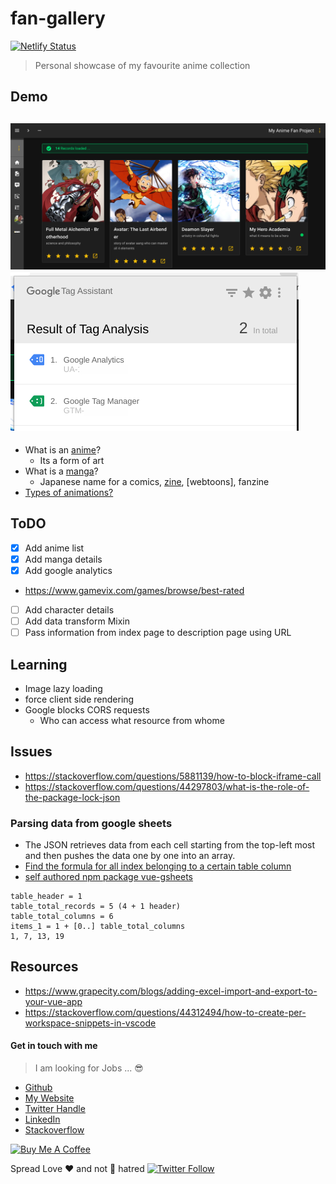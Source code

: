 # fan-gallery

[![Netlify Status](https://api.netlify.com/api/v1/badges/0cb96c66-4baa-4eb2-bc20-ae8616ac584d/deploy-status)](https://app.netlify.com/sites/fangallery/deploys)

> Personal showcase of my favourite anime collection

## Demo

![Demo homepage](/demo/Screenshot_20200409_183322.png)
![Google Tag Manager](/demo/Screenshot_20200410_004900.png)
---

* What is an [anime]?
  * Its a form of art
* What is a [manga]?
  * Japanese name for a comics, [zine], [webtoons], fanzine
* [Types of animations?](https://youtu.be/NZbrdCAsYqU)

[manga]: https://en.wikipedia.org/wiki/Manga
[anime]: https://en.wikipedia.org/wiki/Anime
[webtoon]: https://en.wikipedia.org/wiki/Webtoon
[zine]: https://en.wikipedia.org/wiki/Zine

## ToDO

* [x] Add anime list
* [x] Add manga details
* [x] Add google analytics
* https://www.gamevix.com/games/browse/best-rated
* [ ] Add character details
* [ ] Add data transform Mixin
* [ ] Pass information from index page to description page using URL

## Learning

* Image lazy loading
* force client side rendering
* Google blocks CORS requests
  * Who can access what resource from whome


## Issues

* https://stackoverflow.com/questions/5881139/how-to-block-iframe-call
* https://stackoverflow.com/questions/44297803/what-is-the-role-of-the-package-lock-json


### Parsing data from google sheets

* The JSON retrieves data from each cell starting from the top-left most and then pushes the data one by one into an array.
* [Find the formula for all index belonging to a certain table column](https://medium.com/dali-lab/google-sheets-and-json-easy-backend-e29e9ef3df2)
* [self authored npm package vue-gsheets](https://www.npmjs.com/package/vue-gsheets)

```
table_header = 1
table_total_records = 5 (4 + 1 header)
table_total_columns = 6
items_1 = 1 + [0..] table_total_columns
1, 7, 13, 19
```

## Resources

* https://www.grapecity.com/blogs/adding-excel-import-and-export-to-your-vue-app
* https://stackoverflow.com/questions/44312494/how-to-create-per-workspace-snippets-in-vscode


#### Get in touch with me

> I am looking for Jobs ... :sunglasses:

* [Github](https://github.com/avimehenwal/)
* [My Website](https://avimehenwal.in)
* [Twitter Handle](https://twitter.com/avimehenwal)
* [LinkedIn](https://in.linkedin.com/in/avimehenwal)
* [Stackoverflow](https://stackoverflow.com/users/1915935/avi-mehenwal)

<a href="https://www.buymeacoffee.com/F1j07cV" target="_blank"><img src="https://cdn.buymeacoffee.com/buttons/default-orange.png" alt="Buy Me A Coffee" style="height: 51px !important;width: 217px !important;" ></a>

 Spread Love :hearts: and not :no_entry_sign: hatred   [![Twitter Follow](https://img.shields.io/twitter/follow/avimehenwal.svg?style=social)](https://twitter.com/avimehenwal)
